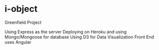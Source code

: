 # i-object
Greenfield Project

Using Express as the server
Deploying on Heroku and using Mongo/Mongoose for database
Using D3 for Data Visualization
Front End uses Angular
